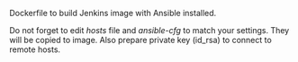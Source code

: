 Dockerfile to build Jenkins image with Ansible installed.

Do not forget to edit *hosts* file and *ansible-cfg* to match your settings. They will be copied to image.
Also prepare private key (id_rsa) to connect to remote hosts.
